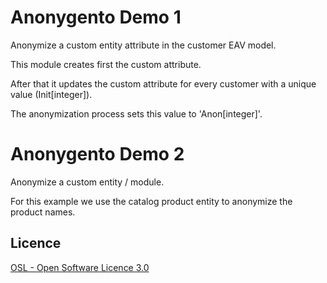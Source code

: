 Anonygento Demo 1
=================

Anonymize a custom entity attribute in the customer EAV model.

This module creates first the custom attribute.

After that it updates the custom attribute for every customer with a unique value (Init[integer]).

The anonymization process sets this value to 'Anon[integer]'.


Anonygento Demo 2
=================

Anonymize a custom entity / module.

For this example we use the catalog product entity to anonymize the product names.


Licence
-------
[OSL - Open Software Licence 3.0](http://opensource.org/licenses/osl-3.0.php)
